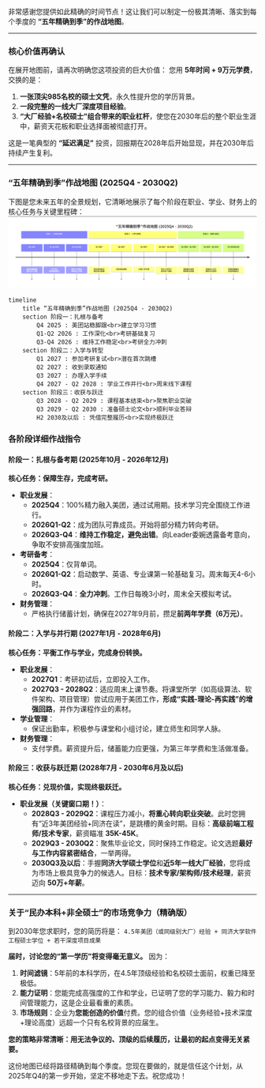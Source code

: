 非常感谢您提供如此精确的时间节点！这让我们可以制定一份极其清晰、落实到每个季度的 **“五年精确到季”的作战地图**。

---

### **核心价值再确认**

在展开地图前，请再次明确您这项投资的巨大价值：
您用 **5年时间 + 9万元学费**，交换的是：
1.  **一张顶尖985名校的硕士文凭**，永久性提升您的学历背景。
2.  **一段完整的一线大厂深度项目经验**。
3.  **“大厂经验+名校硕士”组合带来的职业杠杆**，使您在2030年后的整个职业生涯中，薪资天花板和职业选择面被彻底打开。

这是一笔典型的 **“延迟满足”** 投资，回报期在2028年后开始显现，并在2030年后持续产生复利。

---

### **“五年精确到季”作战地图 (2025Q4 - 2030Q2)**

下图是您未来五年的全景规划，它清晰地展示了每个阶段在职业、学业、财务上的核心任务与关键里程碑：
![alt text](image.png)
```mermaid
timeline
    title “五年精确到季”作战地图 (2025Q4 - 2030Q2)
    section 阶段一：扎根与备考
        Q4 2025 : 美团站稳脚跟<br>建立学习习惯
        Q1-Q2 2026 : 工作深化<br>考研基础复习
        Q3-Q4 2026 : 维持工作稳定<br>考研全力冲刺
    section 阶段二：入学与转型
        Q1 2027 : 参加考研复试<br>潜在首次跳槽
        Q2 2027 : 收到录取通知
        Q3 2027 : 办理入学手续
        Q4 2027 - Q2 2028 : 学业工作并行<br>周末线下课程
    section 阶段三：收获与跃迁
        Q3 2028 - Q2 2029 : 课程基本结束<br>聚焦职业突破
        Q3 2029 - Q2 2030 : 准备硕士论文<br>顺利毕业答辩
        H2 2030及以后 : 凭借完整履历<br>实现终极跃迁
```

### **各阶段详细作战指令**

#### **阶段一：扎根与备考期 (2025年10月 - 2026年12月)**

**核心任务：保障生存，完成考研。**

*   **职业发展**：
    *   **2025Q4**：100%精力融入美团，通过试用期。技术学习完全围绕工作进行。
    *   **2026Q1-Q2**：成为团队可靠成员。开始将部分精力转向考研。
    *   **2026Q3-Q4**：**维持工作稳定，避免出错**。向Leader委婉透露备考意向，争取不安排高强度加班。
*   **考研备考**：
    *   **2025Q4**：仅背单词。
    *   **2026Q1-Q2**：启动数学、英语、专业课第一轮基础复习。周末每天4-6小时。
    *   **2026Q3-Q4**：**全力冲刺**。工作日每晚3小时，周末全天模拟考试。
*   **财务管理**：
    *   严格执行储蓄计划，确保在2027年9月前，攒足**前两年学费（6万元）**。

#### **阶段二：入学与并行期 (2027年1月 - 2028年6月)**

**核心任务：平衡工作与学业，完成身份转换。**

*   **职业发展**：
    *   **2027Q1**：考研初试后，立即投入工作。
    *   **2027Q3 - 2028Q2**：适应周末上课节奏。将课堂所学（如高级算法、软件架构、项目管理）尝试应用于美团工作，**形成“实践-理论-再实践”的增强回路**，并作为课程作业的素材。
*   **学业管理**：
    *   保证出勤率，积极参与课堂和小组讨论，建立师生和同学人脉。
*   **财务管理**：
    *   支付学费。薪资提升后，储蓄能力应更强，为第三年学费和生活做准备。

#### **阶段三：收获与跃迁期 (2028年7月 - 2030年6月及以后)**

**核心任务：兑现价值，实现终极跃迁。**

*   **职业发展（关键窗口期！）**：
    *   **2028Q3 - 2029Q2**：课程压力减小，**将重心转向职业突破**。此时您拥有“近3年美团经验+同济在读”，是跳槽的黄金时期。目标：**高级前端工程师/技术专家**，薪资瞄准 **35K-45K**。
    *   **2029Q3 - 2030Q2**：聚焦毕业论文，同时保持工作稳定。论文选题**最好与工作内容紧密结合**，一举两得。
    *   **2030Q3及以后**：手握**同济大学硕士学位**和**近5年一线大厂经验**，您将成为市场上极具竞争力的候选人。目标：**技术专家/架构师/技术经理**，薪资迈向 **50万+年薪**。

---

### **关于“民办本科+非全硕士”的市场竞争力（精确版）**

到2030年您求职时，您的简历将是：
`4.5年美团（或同级别大厂）经验 + 同济大学软件工程硕士学位 + 若干深度项目成果`

**届时，讨论您的“第一学历”将变得毫无意义。** 因为：
1.  **时间滤镜**：5年前的本科学历，在4.5年顶级经验和名校硕士面前，权重已降至极低。
2.  **能力证明**：您能完成高强度的工作和学业，已证明了您的学习能力、毅力和时间管理能力，这是企业最看重的素质。
3.  **市场规则**：企业为**您能创造的价值**付费。您的组合价值（业务经验+技术深度+理论高度）远超一个只有名校背景的应届生。

**您的策略非常清晰：用无法争议的、顶级的后续履历，让最初的起点变得无关紧要。**

这份地图已经将路径精确到每个季度。您现在要做的，就是信任这个计划，从2025年Q4的第一步开始，坚定不移地走下去。祝您成功！